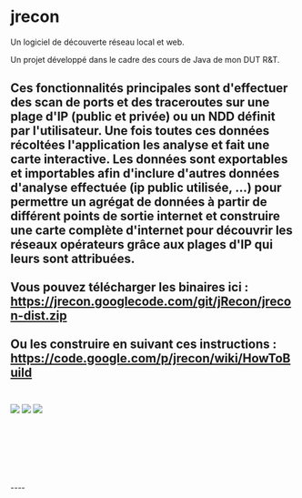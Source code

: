 # jrecon
Un logiciel de découverte réseau local et web.

Un projet développé dans le cadre des cours de Java de mon DUT R&T.

Ces fonctionnalités principales sont d'effectuer des scan de ports et des traceroutes sur une plage d'IP (public et privée) ou un NDD définit par l'utilisateur. Une fois toutes ces données récoltées l'application les analyse et fait une carte interactive. 
Les données sont exportables et importables afin d'inclure d'autres données d'analyse effectuée (ip public utilisée, ...) pour permettre un agrégat de données à partir de différent points de sortie internet et construire une carte complète d'internet pour découvrir les réseaux opérateurs grâce aux plages d'IP qui leurs sont attribuées.
<br><br>
Vous pouvez télécharger les binaires ici : <br> https://jrecon.googlecode.com/git/jRecon/jrecon-dist.zip<br><br>
Ou les construire en suivant ces instructions :<br> 
https://code.google.com/p/jrecon/wiki/HowToBuild
<br><br>
----
<img src="http://i.imgur.com/zD40QkX.jpg">
<img src="http://i.imgur.com/fWzWViQ.jpg">
<img src="http://i.imgur.com/z4MkhQs.jpg">
<br><br><br><br><br><br><br><br>
----
<br><br>
